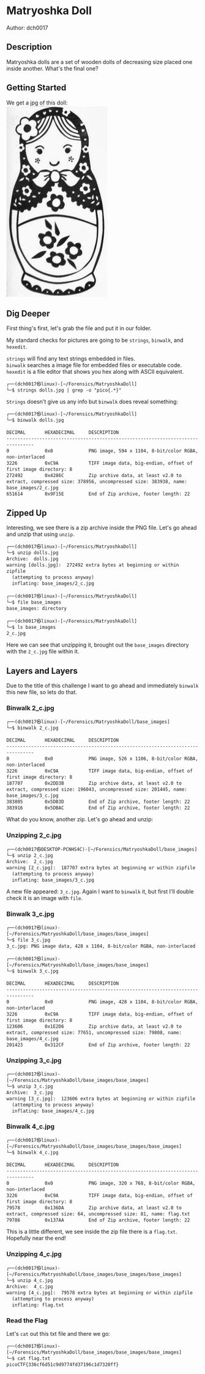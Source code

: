 # Matryoshka Doll
Author: dch0017

## Description
Matryoshka dolls are a set of wooden dolls of decreasing size placed one inside another. What's the final one?

## Getting Started
We get a jpg of this doll:</br>
![cat](./doll.png)
</br>


## Dig Deeper
First thing's first, let's grab the file and put it in our folder.

My standard checks for pictures are going to be ```strings```, ```binwalk```, and ```hexedit```.

```strings``` will find any text strings embedded in files. </br>
```binwalk``` searches a image file for embedded files or executable code.</br>
```hexedit``` is a file editor that shows you hex along with ASCII equivalent.</br>

```console
┌──(dch0017㉿linux)-[~/Forensics/MatryoshkaDoll]
└─$ strings dolls.jpg | grep -o "pico{.*}"
```

```Strings``` doesn't give us any info but ```binwalk``` does reveal something:
```console
┌──(dch0017㉿linux)-[~/Forensics/MatryoshkaDoll]
└─$ binwalk dolls.jpg

DECIMAL       HEXADECIMAL     DESCRIPTION
--------------------------------------------------------------------------------
0             0x0             PNG image, 594 x 1104, 8-bit/color RGBA, non-interlaced
3226          0xC9A           TIFF image data, big-endian, offset of first image directory: 8
272492        0x4286C         Zip archive data, at least v2.0 to extract, compressed size: 378956, uncompressed size: 383938, name: base_images/2_c.jpg
651614        0x9F15E         End of Zip archive, footer length: 22
```

## Zipped Up
Interesting, we see there is a zip archive inside the PNG file. Let's go ahead and unzip that using ```unzip```.

```console
┌──(dch0017㉿linux)-[~/Forensics/MatryoshkaDoll]
└─$ unzip dolls.jpg
Archive:  dolls.jpg
warning [dolls.jpg]:  272492 extra bytes at beginning or within zipfile
  (attempting to process anyway)
  inflating: base_images/2_c.jpg

┌──(dch0017㉿linux)-[~/Forensics/MatryoshkaDoll]
└─$ file base_images
base_images: directory

┌──(dch0017㉿linux)-[~/Forensics/MatryoshkaDoll]
└─$ ls base_images
2_c.jpg
```

Here we can see that unzipping it, brought out the ```base_images``` directory with the ```2_c.jpg``` file within it.

## Layers and Layers
Due to the title of this challenge I want to go ahead and immediately ```binwalk``` this new file, so lets do that.

### Binwalk 2_c.jpg
```console
┌──(dch0017㉿linux)-[~/Forensics/MatryoshkaDoll/base_images]
└─$ binwalk 2_c.jpg

DECIMAL       HEXADECIMAL     DESCRIPTION
--------------------------------------------------------------------------------
0             0x0             PNG image, 526 x 1106, 8-bit/color RGBA, non-interlaced
3226          0xC9A           TIFF image data, big-endian, offset of first image directory: 8
187707        0x2DD3B         Zip archive data, at least v2.0 to extract, compressed size: 196043, uncompressed size: 201445, name: base_images/3_c.jpg
383805        0x5DB3D         End of Zip archive, footer length: 22
383916        0x5DBAC         End of Zip archive, footer length: 22

```

What do you know, another zip. Let's go ahead and unzip:

### Unzipping 2_c.jpg
```console
┌──(dch0017㉿DESKTOP-PCNHS4C)-[~/Forensics/MatryoshkaDoll/base_images]
└─$ unzip 2_c.jpg
Archive:  2_c.jpg
warning [2_c.jpg]:  187707 extra bytes at beginning or within zipfile
  (attempting to process anyway)
  inflating: base_images/3_c.jpg
```

A new file appeared: ```3_c.jpg```. Again I want to ```binwalk``` it, but first I'll double check it is an image with ```file```.

### Binwalk 3_c.jpg
```console
┌──(dch0017㉿linux)-[~/Forensics/MatryoshkaDoll/base_images/base_images]
└─$ file 3_c.jpg
3_c.jpg: PNG image data, 428 x 1104, 8-bit/color RGBA, non-interlaced

┌──(dch0017㉿linux)-[~/Forensics/MatryoshkaDoll/base_images/base_images]
└─$ binwalk 3_c.jpg

DECIMAL       HEXADECIMAL     DESCRIPTION
--------------------------------------------------------------------------------
0             0x0             PNG image, 428 x 1104, 8-bit/color RGBA, non-interlaced
3226          0xC9A           TIFF image data, big-endian, offset of first image directory: 8
123606        0x1E2D6         Zip archive data, at least v2.0 to extract, compressed size: 77651, uncompressed size: 79808, name: base_images/4_c.jpg
201423        0x312CF         End of Zip archive, footer length: 22
```

### Unzipping 3_c.jpg
```console
┌──(dch0017㉿linux)-[~/Forensics/MatryoshkaDoll/base_images/base_images]
└─$ unzip 3_c.jpg
Archive:  3_c.jpg
warning [3_c.jpg]:  123606 extra bytes at beginning or within zipfile
  (attempting to process anyway)
  inflating: base_images/4_c.jpg
```

### Binwalk 4_c.jpg
```console
┌──(dch0017㉿linux)-[~/Forensics/MatryoshkaDoll/base_images/base_images/base_images]
└─$ binwalk 4_c.jpg

DECIMAL       HEXADECIMAL     DESCRIPTION
--------------------------------------------------------------------------------
0             0x0             PNG image, 320 x 768, 8-bit/color RGBA, non-interlaced
3226          0xC9A           TIFF image data, big-endian, offset of first image directory: 8
79578         0x136DA         Zip archive data, at least v2.0 to extract, compressed size: 64, uncompressed size: 81, name: flag.txt
79786         0x137AA         End of Zip archive, footer length: 22
```

This is a little different, we see inside the zip file there is a ```flag.txt```. Hopefully near the end!

### Unzipping 4_c.jpg
```console
┌──(dch0017㉿linux)-[~/Forensics/MatryoshkaDoll/base_images/base_images/base_images]
└─$ unzip 4_c.jpg
Archive:  4_c.jpg
warning [4_c.jpg]:  79578 extra bytes at beginning or within zipfile
  (attempting to process anyway)
  inflating: flag.txt
```

### Read the Flag
Let's ```cat``` out this txt file and there we go:
```console
┌──(dch0017㉿linux)-[~/Forensics/MatryoshkaDoll/base_images/base_images/base_images]
└─$ cat flag.txt
picoCTF{336cf6d51c9d9774fd37196c1d7320ff}
```
